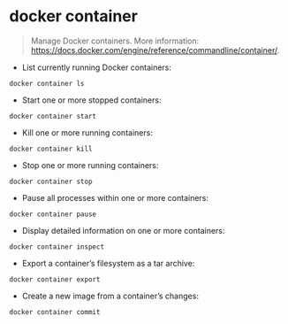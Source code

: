# docker container

> Manage Docker containers.
> More information: <https://docs.docker.com/engine/reference/commandline/container/>.

- List currently running Docker containers:

`docker container ls`

- Start one or more stopped containers:

`docker container start`

- Kill one or more running containers:

`docker container kill`

- Stop one or more running containers:

`docker container stop`

- Pause all processes within one or more containers:

`docker container pause`

- Display detailed information on one or more containers:

`docker container inspect`

- Export a container’s filesystem as a tar archive:

`docker container export`

- Create a new image from a container’s changes:

`docker container commit`
